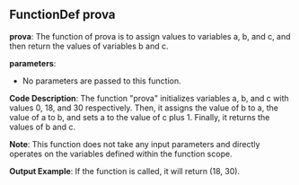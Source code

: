 ## FunctionDef prova
**prova**: The function of prova is to assign values to variables a, b, and c, and then return the values of variables b and c.

**parameters**:
- No parameters are passed to this function.

**Code Description**:
The function "prova" initializes variables a, b, and c with values 0, 18, and 30 respectively. Then, it assigns the value of b to a, the value of a to b, and sets a to the value of c plus 1. Finally, it returns the values of b and c.

**Note**:
This function does not take any input parameters and directly operates on the variables defined within the function scope.

**Output Example**:
If the function is called, it will return (18, 30).
